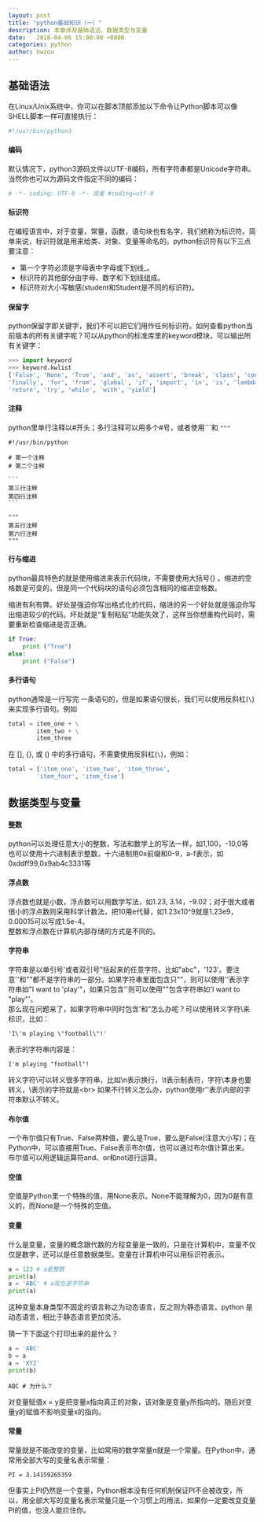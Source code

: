 ```yaml
---
layout: post
title: "python基础知识（一）"
description: 本章涉及基础语法、数据类型与变量
date:   2018-04-06 15:00:00 +0800
categories: python
author: bwzou
---
```

## 基础语法
在Linux/Unix系统中，你可以在脚本顶部添加以下命令让Python脚本可以像SHELL脚本一样可直接执行：
```python
#!/usr/bin/python3
```

#### 编码
默认情况下，python3源码文件以UTF-8编码，所有字符串都是Unicode字符串。当然你也可以为源码文件指定不同的编码：
```python
# -*- coding: UTF-8 -*- 或者 #coding=utf-8
```

#### 标识符
在编程语言中，对于变量，常量，函数，语句块也有名字，我们统称为标识符。简单来说，标识符就是用来给类、对象、变量等命名的。python标识符有以下三点要注意：
 
 - 第一个字符必须是字母表中字母或下划线_。
 - 标识符的其他部分由字母、数字和下划线组成。
 - 标识符对大小写敏感(student和Student是不同的标识符)。 

#### 保留字
python保留字即关键字，我们不可以把它们用作任何标识符。如何查看python当前版本的所有关键字呢？可以从python的标准库里的keyword模块，可以输出所有关键字：
```python
>>> import keyword
>>> keyword.kwlist
['False', 'None', 'True', 'and', 'as', 'assert', 'break', 'class', 'continue', 'def', 'del', 'elif', 'else', 'except', 
'finally', 'for', 'from', 'global', 'if', 'import', 'in', 'is', 'lambda', 'nonlocal', 'not', 'or', 'pass', 'raise', 
'return', 'try', 'while', 'with', 'yield']
```

#### 注释
python里单行注释以#开头；多行注释可以用多个#号，或者使用```和 `"""`
    
    #!/usr/bin/python
    
    # 第一个注释
    # 第二个注释
    
    ```
    第三行注释
    第四行注释
    ```
    
    """
    第五行注释
    第六行注释
    """

#### 行与缩进
python最具特色的就是使用缩进来表示代码块，不需要使用大括号{} 。缩进的空格数是可变的，但是同一个代码块的语句必须包含相同的缩进空格数。

缩进有利有弊。好处是强迫你写出格式化的代码，缩进的另一个好处就是强迫你写出缩进较少的代码。坏处就是“复制粘贴”功能失效了，这样当你想重构代码时，需要重新检查缩进是否正确。
```python
if True:
    print ("True")
else:
    print ("False")
```
#### 多行语句
python通常是一行写完 一条语句的，但是如果语句很长，我们可以使用反斜杠(`\`)来实现多行语句。例如
```python
total = item_one + \
        item_two + \
        item_three
```
在 [], {}, 或 () 中的多行语句，不需要使用反斜杠(`\`)，例如：
```python
total = ['item_one', 'item_two', 'item_three',
        'item_four', 'item_five']
```

## 数据类型与变量
#### 整数
python可以处理任意大小的整数，写法和数学上的写法一样，如1,100，-10,0等<br>
也可以使用十六进制表示整数，十六进制用0x前缀和0-9，a-f表示，如0xddff99,0x9ab4c3331等

#### 浮点数
浮点数也就是小数，浮点数可以用数学写法，如1.23, 3.14，-9.02；对于很大或者很小的浮点数则采用科学计数法，把10用e代替，如1.23x10^9就是1.23e9，0.00015可以写成1.5e-4。<br>
整数和浮点数在计算机内部存储的方式是不同的。

#### 字符串
字符串是以单引号'或者双引号"括起来的任意字符。比如"abc"，'123'。要注意''和""都不是字符串的一部分。如果字符串里面包含只""，则可以使用''表示字符串如"I want to 'play'"，如果只包含''则可以使用""包含字符串如'I want to "play"'。<br>
那么现在问题来了，如果字符串中同时包含'和"怎么办呢？可以使用转义字符\来标识，比如：

    'I\'m playing \"football\"!'

表示的字符串内容是：

    I'm playing "football"!

转义字符\可以转义很多字符串，比如\n表示换行，\t表示制表符，字符\本身也要转义，\\表示的字符就是\<br>
如果不行转义怎么办，python使用r''表示内部的字符串默认不转义。

#### 布尔值
一个布尔值只有True、False两种值，要么是True，要么是False(注意大小写)；在Python中，可以直接用True、False表示布尔值，也可以通过布尔值计算出来。
布尔值可以用逻辑运算符and、or和not进行运算。

#### 空值
空值是Python里一个特殊的值，用None表示。None不能理解为0，因为0是有意义的，而None是一个特殊的空值。

#### 变量
什么是变量，变量的概念跟代数的方程变量是一致的，只是在计算机中，变量不仅仅是数字，还可以是任意数据类型。变量在计算机中可以用标识符表示。
```python
a = 123 # a是整数
print(a)
a = 'ABC' # a现在是字符串
print(a)
```
这种变量本身类型不固定的语言称之为动态语言，反之则为静态语言。python 是动态语言，相比于静态语言更加灵活。

猜一下下面这个打印出来的是什么？
```python
a = 'ABC'
b = a
a = 'XYZ'
print(b)
```
    ABC # 为什么？
    
对变量赋值x = y是把变量x指向真正的对象，该对象是变量y所指向的。随后对变量y的赋值不影响变量x的指向。

#### 常量
常量就是不能改变的变量，比如常用的数学常量π就是一个常量。在Python中，通常用全部大写的变量名表示常量：

    PI = 3.14159265359
    
但事实上PI仍然是一个变量，Python根本没有任何机制保证PI不会被改变，所以，用全部大写的变量名表示常量只是一个习惯上的用法，如果你一定要改变变量PI的值，也没人能拦住你。
    